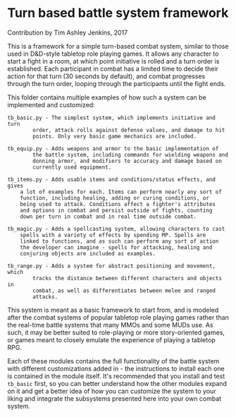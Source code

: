 # Turn based battle system framework

Contribution by Tim Ashley Jenkins, 2017

This is a framework for a simple turn-based combat system, similar
to those used in D&D-style tabletop role playing games. It allows
any character to start a fight in a room, at which point initiative
is rolled and a turn order is established. Each participant in combat
has a limited time to decide their action for that turn (30 seconds by
default), and combat progresses through the turn order, looping through
the participants until the fight ends.

This folder contains multiple examples of how such a system can be
implemented and customized:

    tb_basic.py - The simplest system, which implements initiative and turn
            order, attack rolls against defense values, and damage to hit
            points. Only very basic game mechanics are included.

    tb_equip.py - Adds weapons and armor to the basic implementation of
            the battle system, including commands for wielding weapons and
            donning armor, and modifiers to accuracy and damage based on
            currently used equipment.

    tb_items.py - Adds usable items and conditions/status effects, and gives
        a lot of examples for each. Items can perform nearly any sort of
        function, including healing, adding or curing conditions, or
        being used to attack. Conditions affect a fighter's attributes
        and options in combat and persist outside of fights, counting
        down per turn in combat and in real time outside combat.

    tb_magic.py - Adds a spellcasting system, allowing characters to cast
        spells with a variety of effects by spending MP. Spells are
        linked to functions, and as such can perform any sort of action
        the developer can imagine - spells for attacking, healing and
        conjuring objects are included as examples.

    tb_range.py - Adds a system for abstract positioning and movement, which
            tracks the distance between different characters and objects in
            combat, as well as differentiates between melee and ranged
            attacks.

This system is meant as a basic framework to start from, and is modeled
after the combat systems of popular tabletop role playing games rather than
the real-time battle systems that many MMOs and some MUDs use. As such, it
may be better suited to role-playing or more story-oriented games, or games
meant to closely emulate the experience of playing a tabletop RPG.

Each of these modules contains the full functionality of the battle system
with different customizations added in - the instructions to install each
one is contained in the module itself. It's recommended that you install
and test `tb_basic` first, so you can better understand how the other
modules expand on it and get a better idea of how you can customize the
system to your liking and integrate the subsystems presented here into
your own combat system.
